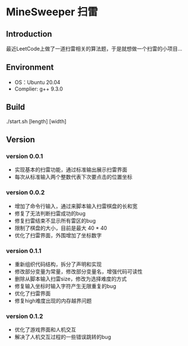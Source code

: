 # MineSweeper 扫雷


## Introduction

最近LeetCode上做了一道扫雷相关的算法题，于是就想做一个扫雷的小项目...

## Environment

- OS：Ubuntu 20.04
- Complier: g++ 9.3.0

## Build

./start.sh [length] [width]

## Version


### version 0.0.1
- 实现基本的扫雷功能，通过标准输出展示扫雷界面
- 每次从标准输入两个整数代表下次要点击的位置坐标

### version 0.0.2
- 增加了命令行输入，通过来脚本输入扫雷棋盘的长和宽
- 修复了无法判断扫雷成功的bug
- 修复扫雷结束不显示所有雷区的bug
- 限制了棋盘的大小，目前是最大 40 * 40
- 优化了扫雷界面，外围增加了坐标数字

### version 0.1.1
- 重新组织代码结构，拆分了声明和实现
- 修改部分变量为常量，修改部分变量名，增强代码可读性
- 删除从脚本输入扫雷size，修改为选择难度的方式
- 修复输入坐标时输入字符产生无限重复的bug
- 优化了扫雷界面
- 修复high难度出现的内存越界问题

### version 0.1.2
- 优化了游戏界面和人机交互
- 解决了人机交互过程的一些错误跳转的bug
